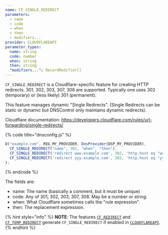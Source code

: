 ```yaml
---
name: CF_SINGLE_REDIRECT
parameters:
  - name
  - code
  - when
  - then
  - modifiers...
provider: CLOUDFLAREAPI
parameter_types:
  name: string
  code: number
  when: string
  then: string
  "modifiers...": RecordModifier[]
---
```


`CF_SINGLE_REDIRECT` is a Cloudflare-specific feature for creating HTTP redirects.  301, 302, 303, 307, 308 are supported.
Typically one uses 302 (temporary) or (less likely) 301 (permanent).

This feature manages dynamic "Single Redirects". (Single Redirects can be
static or dynamic but DNSControl only maintains dynamic redirects).

Cloudflare documentation: <https://developers.cloudflare.com/rules/url-forwarding/single-redirects/>

{% code title="dnsconfig.js" %}
```javascript
D("example.com", REG_MY_PROVIDER, DnsProvider(DSP_MY_PROVIDER),
  CF_SINGLE_REDIRECT("name", 302, "when", "then"),
  CF_SINGLE_REDIRECT('redirect www.example.com', 302, 'http.host eq "www.example.com"', 'concat("https://otherplace.com", http.request.uri.path)'),
  CF_SINGLE_REDIRECT('redirect yyy.example.com', 302, 'http.host eq "yyy.example.com"', 'concat("https://survey.stackoverflow.co", "")'),
);
```
{% endcode %}

The fields are:

* name: The name (basically a comment, but it must be unique)
* code: Any of 301, 302, 303, 307, 308. May be a number or string.
* when: What Cloudflare sometimes calls the "rule expression".
* then: The replacement expression.

{% hint style="info" %}
**NOTE**: The features [`CF_REDIRECT`](CF_REDIRECT.md) and [`CF_TEMP_REDIRECT`](CF_TEMP_REDIRECT.md) generate `CF_SINGLE_REDIRECT` if enabled in [`CLOUDFLAREAPI`](../../provider/cloudflareapi.md).
{% endhint %}
